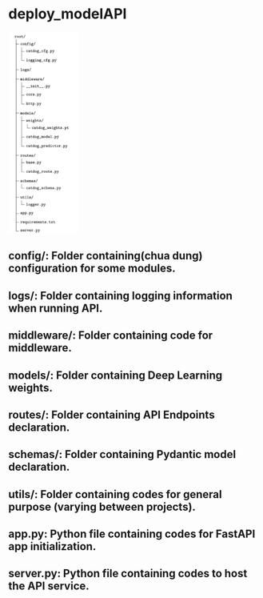# deploy_modelAPI

![Struct Code](./img/image.png)

## config/: Folder containing(chua dung) configuration for some modules.

## logs/: Folder containing logging information when running API.

## middleware/: Folder containing code for middleware.

## models/: Folder containing Deep Learning weights.

## routes/: Folder containing API Endpoints declaration.

## schemas/: Folder containing Pydantic model declaration.

## utils/: Folder containing codes for general purpose (varying between projects).

## app.py: Python file containing codes for FastAPI app initialization.

## server.py: Python file containing codes to host the API service.